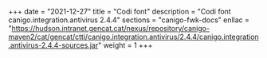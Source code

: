 +++
date        = "2021-12-27"
title       = "Codi font"
description = "Codi font canigo.integration.antivirus 2.4.4"
sections    = "canigo-fwk-docs"
enllac		= "https://hudson.intranet.gencat.cat/nexus/repository/canigo-maven2/cat/gencat/ctti/canigo.integration.antivirus/2.4.4/canigo.integration.antivirus-2.4.4-sources.jar"
weight		= 1
+++
